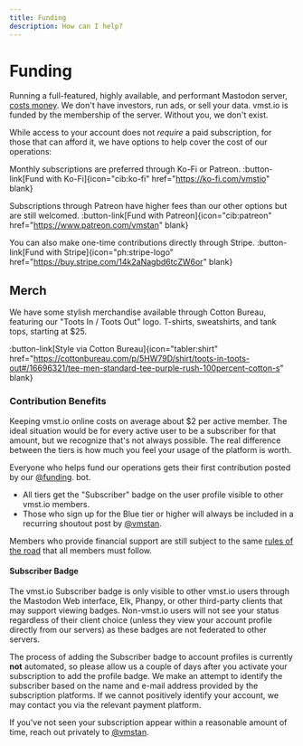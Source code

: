 ```yaml
---
title: Funding
description: How can I help?
---
```


# Funding

Running a full-featured, highly available, and performant Mastodon server, [costs money](/funding/costs).
We don't have investors, run ads, or sell your data.
vmst.io is funded by the membership of the server.
Without you, we don't exist.

While access to your account does not _require_ a paid subscription, for those that can afford it, we have options to help cover the cost of our operations:

Monthly subscriptions are preferred through Ko-Fi or Patreon.
:button-link[Fund with Ko-Fi]{icon="cib:ko-fi" href="https://ko-fi.com/vmstio" blank}

Subscriptions through Patreon have higher fees than our other options but are still welcomed.
:button-link[Fund with Patreon]{icon="cib:patreon" href="https://www.patreon.com/vmstan" blank}

You can also make one-time contributions directly through Stripe.
:button-link[Fund with Stripe]{icon="ph:stripe-logo" href="https://buy.stripe.com/14k2aNagbd6tcZW6or" blank}

## Merch

We have some stylish merchandise available through Cotton Bureau, featuring our "Toots In / Toots Out" logo.
T-shirts, sweatshirts, and tank tops, starting at $25.

:button-link[Style via Cotton Bureau]{icon="tabler:shirt" href="https://cottonbureau.com/p/5HW79D/shirt/toots-in-toots-out#/16696321/tee-men-standard-tee-purple-rush-100percent-cotton-s" blank}

### Contribution Benefits

Keeping vmst.io online costs on average about $2 per active member.
The ideal situation would be for every active user to be a subscriber for that amount, but we recognize that's not always possible.
The real difference between the tiers is how much you feel your usage of the platform is worth.

Everyone who helps fund our operations gets their first contribution posted by our <a rel="me" href="https://vmst.io/@funding">@funding</a>. bot.

* All tiers get the "Subscriber" badge on the user profile visible to other vmst.io members.
* Those who sign up for the Blue tier or higher will always be included in a recurring shoutout post by <a rel="me" href="https://vmst.io/@vmstan">@vmstan</a>.

Members who provide financial support are still subject to the same [rules of the road](/rules) that all members must follow.

#### Subscriber Badge

The vmst.io Subscriber badge is only visible to other vmst.io users through the Mastodon Web interface, Elk, Phanpy, or other third-party clients that may support viewing badges.
Non-vmst.io users will not see your status regardless of their client choice (unless they view your account profile directly from our servers) as these badges are not federated to other servers.

The process of adding the Subscriber badge to account profiles is currently **not** automated, so please allow us a couple of days after you activate your subscription to add the profile badge.
We make an attempt to identify the subscriber based on the name and e-mail address provided by the subscription platforms.
If we cannot positively identify your account, we may contact you via the relevant payment platform.

If you've not seen your subscription appear within a reasonable amount of time, reach out privately to [@vmstan](https://vmst.io/@vmstan).